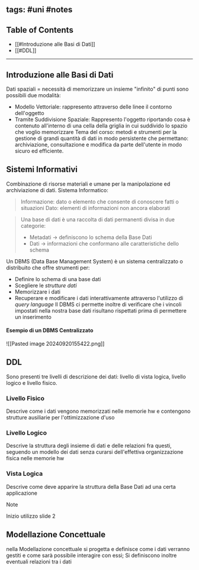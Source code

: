  tags: #uni #notes 
 ---
 ## Table of Contents
 - [[#Introduzione alle Basi di Dati]]
 - [[#DDL]]
---
## Introduzione alle Basi di Dati
 Dati spaziali = necessità di memorizzare un insieme "infinito" di punti sono possibili due modalità:
 - Modello Vettoriale: rappresento attraverso delle linee il contorno dell'oggetto
 - Tramite Suddivisione Spaziale: Rappresento l'oggetto riportando cosa è contenuto all'interno di una cella della griglia in cui suddivido lo spazio che voglio memorizzare
 Tema del corso: metodi e strumenti per la gestione di grandi quantità di dati in modo persistente che permettano: archiviazione, consultazione e modifica da parte dell'utente in modo sicuro ed efficiente.
 ## Sistemi Informativi
 Combinazione di risorse materiali e umane per la manipolazione ed archiviazione di dati.
 Sistema Informatico:

> Informazione: dato o elemento che consente di conoscere fatti o situazioni
> Dato: elementi di informazioni non ancora elaborati

>Una base di dati è una raccolta di dati permanenti divisa in due categorie:
> - Metadati -> definiscono lo schema della Base Dati
> - Dati -> informazioni che conformano alle caratteristiche dello schema

Un DBMS (Data Base Management System) è un sistema centralizzato o distribuito che offre strumenti per:
- Definire lo schema di una base dati
- Scegliere le *strutture dati*
- Memorizzare i dati
- Recuperare e modificare i dati interattivamente attraverso l'utilizzo di *query language*
Il DBMS ci permette inoltre di verificare che i vincoli impostati nella nostra base dati risultano rispettati prima di permettere un inserimento
#### Esempio di un DBMS Centralizzato
![[Pasted image 20240920155422.png]]

## DDL
Sono presenti tre livelli di descrizione dei dati: livello di vista logica, livello logico e livello fisico.
### Livello Fisico
Descrive come i dati vengono memorizzati nelle memorie hw e contengono strutture ausiliarie per l'ottimizzazione d'uso
### Livello Logico
Descrive la struttura degli insieme di dati e delle relazioni fra questi, seguendo un modello dei dati senza curarsi dell'effettiva organizzazione fisica nelle memorie hw
### Vista Logica
Descrive come deve apparire la struttura della Base Dati ad una certa applicazione


> [!NOTE]
> Inizio utilizzo slide 2

## Modellazione Concettuale
nella Modellazione concettuale si progetta e definisce come i dati verranno gestiti e come sarà possibile interagire con essi;
Si definiscono inoltre eventuali relazioni tra i dati